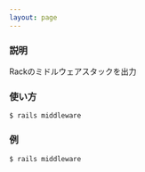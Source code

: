 ```yaml
---
layout: page
---
```


### 説明

Rackのミドルウェアスタックを出力

### 使い方

    $ rails middleware

### 例

    $ rails middleware
